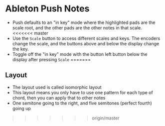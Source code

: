 # Ableton Push Notes

- Push defaults to an "in key" mode where the highlighted pads are the scale root, and the other pads are the other notes in that scale.
<<<<<<< master
- Use the `Scale` button to access different scales and keys. The encoders change the scale, and the buttons above and below the display change the key.
- Toggle off the "in key" mode with the button left button below the display after pressing `Scale`
=======

## Layout

- The layout used is called isomorphic layout
- This layout means you only have to use one pattern for each type of chord, then you can apply that to other notes
- One semitone going to the right, and five semitones (perfect fourth) going up
>>>>>>> origin/master
